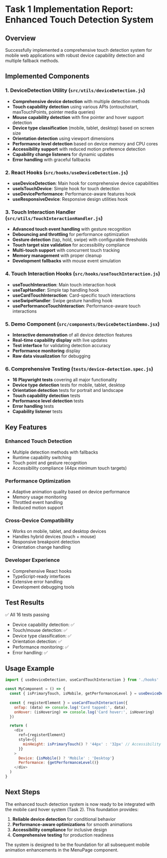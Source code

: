 # Task 1 Implementation Report: Enhanced Touch Detection System

## Overview
Successfully implemented a comprehensive touch detection system for mobile web applications with robust device capability detection and multiple fallback methods.

## Implemented Components

### 1. DeviceDetection Utility (`src/utils/deviceDetection.js`)
- **Comprehensive device detection** with multiple detection methods
- **Touch capability detection** using various APIs (ontouchstart, maxTouchPoints, pointer media queries)
- **Mouse capability detection** with fine pointer and hover support detection
- **Device type classification** (mobile, tablet, desktop) based on screen size
- **Orientation detection** using viewport dimensions
- **Performance level detection** based on device memory and CPU cores
- **Accessibility support** with reduced motion preference detection
- **Capability change listeners** for dynamic updates
- **Error handling** with graceful fallbacks

### 2. React Hooks (`src/hooks/useDeviceDetection.js`)
- **useDeviceDetection**: Main hook for comprehensive device capabilities
- **useIsTouchDevice**: Simple hook for touch detection
- **useDevicePerformance**: Performance-aware features hook
- **useResponsiveDevice**: Responsive design utilities hook

### 3. Touch Interaction Handler (`src/utils/TouchInteractionHandler.js`)
- **Advanced touch event handling** with gesture recognition
- **Debouncing and throttling** for performance optimization
- **Gesture detection** (tap, hold, swipe) with configurable thresholds
- **Touch target size validation** for accessibility compliance
- **Multi-touch support** with concurrent touch tracking
- **Memory management** with proper cleanup
- **Development fallbacks** with mouse event simulation

### 4. Touch Interaction Hooks (`src/hooks/useTouchInteraction.js`)
- **useTouchInteraction**: Main touch interaction hook
- **useTapHandler**: Simple tap handling hook
- **useCardTouchInteraction**: Card-specific touch interactions
- **useSwipeHandler**: Swipe gesture handling hook
- **usePerformanceTouchInteraction**: Performance-aware touch interactions

### 5. Demo Component (`src/components/DeviceDetectionDemo.jsx`)
- **Interactive demonstration** of all device detection features
- **Real-time capability display** with live updates
- **Test interface** for validating detection accuracy
- **Performance monitoring** display
- **Raw data visualization** for debugging

### 6. Comprehensive Testing (`tests/device-detection.spec.js`)
- **16 Playwright tests** covering all major functionality
- **Device type detection** tests for mobile, tablet, desktop
- **Orientation detection** tests for portrait and landscape
- **Touch capability detection** tests
- **Performance level detection** tests
- **Error handling** tests
- **Capability listener** tests

## Key Features

### Enhanced Touch Detection
- Multiple detection methods with fallbacks
- Runtime capability switching
- Touch point and gesture recognition
- Accessibility compliance (44px minimum touch targets)

### Performance Optimization
- Adaptive animation quality based on device performance
- Memory usage monitoring
- Throttled event handling
- Reduced motion support

### Cross-Device Compatibility
- Works on mobile, tablet, and desktop devices
- Handles hybrid devices (touch + mouse)
- Responsive breakpoint detection
- Orientation change handling

### Developer Experience
- Comprehensive React hooks
- TypeScript-ready interfaces
- Extensive error handling
- Development debugging tools

## Test Results
✅ All 16 tests passing
- Device capability detection: ✅
- Touch/mouse detection: ✅
- Device type classification: ✅
- Orientation detection: ✅
- Performance monitoring: ✅
- Error handling: ✅

## Usage Example

```javascript
import { useDeviceDetection, useCardTouchInteraction } from './hooks'

const MyComponent = () => {
  const { isPrimaryTouch, isMobile, getPerformanceLevel } = useDeviceDetection()
  
  const { registerElement } = useCardTouchInteraction({
    onTap: (data) => console.log('Card tapped:', data),
    onHover: (isHovering) => console.log('Card hover:', isHovering)
  })

  return (
    <div 
      ref={registerElement}
      style={{ 
        minHeight: isPrimaryTouch() ? '44px' : '32px' // Accessibility compliance
      }}
    >
      Device: {isMobile() ? 'Mobile' : 'Desktop'}
      Performance: {getPerformanceLevel()}
    </div>
  )
}
```

## Next Steps
The enhanced touch detection system is now ready to be integrated with the mobile card hover system (Task 2). This foundation provides:

1. **Reliable device detection** for conditional behavior
2. **Performance-aware optimizations** for smooth animations
3. **Accessibility compliance** for inclusive design
4. **Comprehensive testing** for production readiness

The system is designed to be the foundation for all subsequent mobile animation enhancements in the MenuPage component.